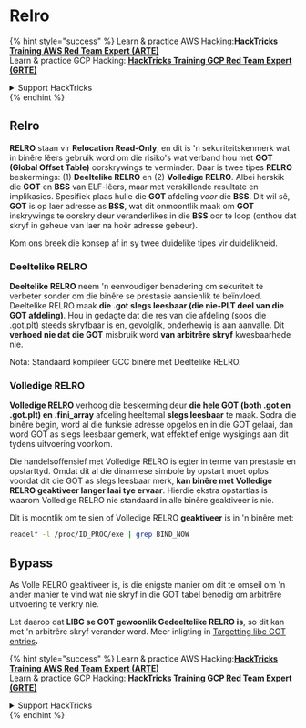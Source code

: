 # Relro

{% hint style="success" %}
Learn & practice AWS Hacking:<img src="/.gitbook/assets/arte.png" alt="" data-size="line">[**HackTricks Training AWS Red Team Expert (ARTE)**](https://training.hacktricks.xyz/courses/arte)<img src="/.gitbook/assets/arte.png" alt="" data-size="line">\
Learn & practice GCP Hacking: <img src="/.gitbook/assets/grte.png" alt="" data-size="line">[**HackTricks Training GCP Red Team Expert (GRTE)**<img src="/.gitbook/assets/grte.png" alt="" data-size="line">](https://training.hacktricks.xyz/courses/grte)

<details>

<summary>Support HackTricks</summary>

* Check the [**subscription plans**](https://github.com/sponsors/carlospolop)!
* **Join the** 💬 [**Discord group**](https://discord.gg/hRep4RUj7f) or the [**telegram group**](https://t.me/peass) or **follow** us on **Twitter** 🐦 [**@hacktricks\_live**](https://twitter.com/hacktricks\_live)**.**
* **Share hacking tricks by submitting PRs to the** [**HackTricks**](https://github.com/carlospolop/hacktricks) and [**HackTricks Cloud**](https://github.com/carlospolop/hacktricks-cloud) github repos.

</details>
{% endhint %}

## Relro

**RELRO** staan vir **Relocation Read-Only**, en dit is 'n sekuriteitskenmerk wat in binêre lêers gebruik word om die risiko's wat verband hou met **GOT (Global Offset Table)** oorskrywings te verminder. Daar is twee tipes **RELRO** beskermings: (1) **Deeltelike RELRO** en (2) **Volledige RELRO**. Albei herskik die **GOT** en **BSS** van ELF-lêers, maar met verskillende resultate en implikasies. Spesifiek plaas hulle die **GOT** afdeling *voor* die **BSS**. Dit wil sê, **GOT** is op laer adresse as **BSS**, wat dit onmoontlik maak om **GOT** inskrywings te oorskry deur veranderlikes in die **BSS** oor te loop (onthou dat skryf in geheue van laer na hoër adresse gebeur).

Kom ons breek die konsep af in sy twee duidelike tipes vir duidelikheid.

### **Deeltelike RELRO**

**Deeltelike RELRO** neem 'n eenvoudiger benadering om sekuriteit te verbeter sonder om die binêre se prestasie aansienlik te beïnvloed. Deeltelike RELRO maak **die .got slegs leesbaar (die nie-PLT deel van die GOT afdeling)**. Hou in gedagte dat die res van die afdeling (soos die .got.plt) steeds skryfbaar is en, gevolglik, onderhewig is aan aanvalle. Dit **verhoed nie dat die GOT** misbruik word **van arbitrêre skryf** kwesbaarhede nie.

Nota: Standaard kompileer GCC binêre met Deeltelike RELRO.

### **Volledige RELRO**

**Volledige RELRO** verhoog die beskerming deur **die hele GOT (both .got en .got.plt) en .fini\_array** afdeling heeltemal **slegs leesbaar** te maak. Sodra die binêre begin, word al die funksie adresse opgelos en in die GOT gelaai, dan word GOT as slegs leesbaar gemerk, wat effektief enige wysigings aan dit tydens uitvoering voorkom.

Die handelsoffensief met Volledige RELRO is egter in terme van prestasie en opstarttyd. Omdat dit al die dinamiese simbole by opstart moet oplos voordat dit die GOT as slegs leesbaar merk, **kan binêre met Volledige RELRO geaktiveer langer laai tye ervaar**. Hierdie ekstra opstartlas is waarom Volledige RELRO nie standaard in alle binêre geaktiveer is nie.

Dit is moontlik om te sien of Volledige RELRO **geaktiveer** is in 'n binêre met:
```bash
readelf -l /proc/ID_PROC/exe | grep BIND_NOW
```
## Bypass

As Volle RELRO geaktiveer is, is die enigste manier om dit te omseil om 'n ander manier te vind wat nie skryf in die GOT tabel benodig om arbitrêre uitvoering te verkry nie.

Let daarop dat **LIBC se GOT gewoonlik Gedeeltelike RELRO is**, so dit kan met 'n arbitrêre skryf verander word. Meer inligting in [Targetting libc GOT entries](https://github.com/nobodyisnobody/docs/blob/main/code.execution.on.last.libc/README.md#1---targetting-libc-got-entries)**.**

{% hint style="success" %}
Learn & practice AWS Hacking:<img src="/.gitbook/assets/arte.png" alt="" data-size="line">[**HackTricks Training AWS Red Team Expert (ARTE)**](https://training.hacktricks.xyz/courses/arte)<img src="/.gitbook/assets/arte.png" alt="" data-size="line">\
Learn & practice GCP Hacking: <img src="/.gitbook/assets/grte.png" alt="" data-size="line">[**HackTricks Training GCP Red Team Expert (GRTE)**<img src="/.gitbook/assets/grte.png" alt="" data-size="line">](https://training.hacktricks.xyz/courses/grte)

<details>

<summary>Support HackTricks</summary>

* Check the [**subscription plans**](https://github.com/sponsors/carlospolop)!
* **Join the** 💬 [**Discord group**](https://discord.gg/hRep4RUj7f) or the [**telegram group**](https://t.me/peass) or **follow** us on **Twitter** 🐦 [**@hacktricks\_live**](https://twitter.com/hacktricks\_live)**.**
* **Share hacking tricks by submitting PRs to the** [**HackTricks**](https://github.com/carlospolop/hacktricks) and [**HackTricks Cloud**](https://github.com/carlospolop/hacktricks-cloud) github repos.

</details>
{% endhint %}
